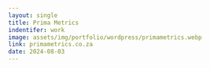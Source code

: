```yaml
---
layout: single
title: Prima Metrics
indentifer: work
image: assets/img/portfolio/wordpress/primametrics.webp
link: primametrics.co.za
date: 2024-08-03
---
```

